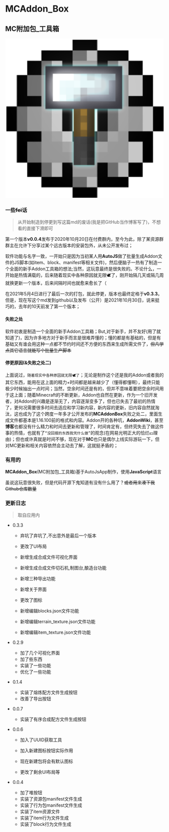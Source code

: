 # MCAddon_Box

## MC附加包_工具箱

![pack_icon](./res/logo.png)

### 一些~~fei~~话

> 从开始制造到停更到写这篇md的废话(我是把GitHub当作博客写了)，不想看的直接下滑即可

第一个版本**v0.0.4**发布于2020年10月20日在付费群内，至今为此，除了某资源群群主在允许下分享过某个远古版本的安装包外，从未公开发布过；

软件功能与名字一致，一开始只是因为当初某人用**AutoJS**做了批量生成Addon文件的JS脚本(如item、block、manifest等相关文件)，然后便脑子一热有了制造一个全面的新手Addon工具箱的想法;当然，这玩意最终是很失败的。不论什么，一开始是热情满载的，后来随着现实中各种原因就无限🕊了，刚开始隔几天或隔几周就换更新一个版本，后来间隔时间也就愈来愈长了（

在2021年5月4日进行了最后一次的打包，就此停更，版本也最终定格于**v0.3.3**。但是，现在写这个md发到github以及发布（公开）是2021年10月30日，说来挺巧的，去年的10天前发了第一个版本；

#### 失败之处

软件初衷是制造一个全面的新手Addon工具箱；But,对于新手，并不友好(用了就知道了)，因为许多地方对于新手而言是很难弄懂的；懂的都是有基础的，但是有基础又有谁会用这种一点都不节约时间还不方便的东西来生成所需文件了，~~但凡学点其它语言就能写个批量生产脚本~~

#### 停更原因(&失败之处二)

上面说过，``随着现实中各种原因就无限🕊了``；无论是制作这个还是我的Addon或者我的其它东西，能用在这上面的精力+时间都是越来越少了（懂得都懂啊），最终只能极少时候抽出一点时间；当然，空余时间还是有的，但并不意味着要把空余时间用于这上面；随着Minecraft的不断更新，Addon也自然在更新，作为一个旧开发者，对Addon的兴趣是逐渐无了，内容逐渐变多了，但也已失去了最初的热情了，更何况需要很多时间去适应和学习新内容，新内容的更新，旧内容自然就淘汰，这也成为了这个跨度一年多才公开发布的**MCAddonBox**失败之处二，里面生成文件都基本是1.16.100前的格式和内容。Addon开的各种坑，**AddonWiki**，甚至**博客**也都没有什么精力和时间去更新和管理了，时间肯定有，但终究失去了做这件事的热情，也就有了`“没回报的东西我凭什么做”`的观念(在网易光明正大的恰烂💴理由)；但也或许真就是时间不够，现在对于**MC**也只是偶尔上线实际游玩一下，但对MC更新和相关内容依然会主动去了解，这就挺矛盾的；

### 有用的

**MCAddon_Box**(MC附加包_工具箱)基于AutoJsApp制作，使用**JavaScript**语言

虽说这玩意很失败，但是代码开源下鬼知道有没有什么用了？~~或者用来凑下我Github仓库数量~~

### 更新日志

> 取自应用内

+ 0.3.3
  + 弃坑了弃坑了,不出意外是最后一个版本
  + 更改了UI布局

  + 新增生成合成文件可视化界面

  + 新增生成合成文件切石机,制图台,酿造台功能

  + 新增三种导出功能

  + 新增关于界面
  + 更改了图标
  + 新增编辑blocks.json文件功能

  + 新增编辑terrain_texture.json文件功能

  + 新增编辑item_texture.json文件功能

+ 0.2.9
  + 加了几个可视化界面
  + 加了些东西
  + 实装了一些功能
  + 优化了一些功能

+ 0.1.4
  + 实装了熔炼配方文件生成按钮
  + 改善了导出按钮

+ 0.0.7
  + 实装了有序合成配方文件生成按钮

+ 0.0.6
  + 加入了UUID获取工具

  + 加入新建图标按钮实际作用
  + 现在新建包将会有默认图标
  + 更改了剩余UI布局等

+ 0.0.4
  + 加了堆按钮
  + 实装了资源包manifest文件生成
  + 实装了行为包manifest文件生成
  + 实装了item资源文件
  + 实装了item行为文件生成
  + 实装了block行为文件生成